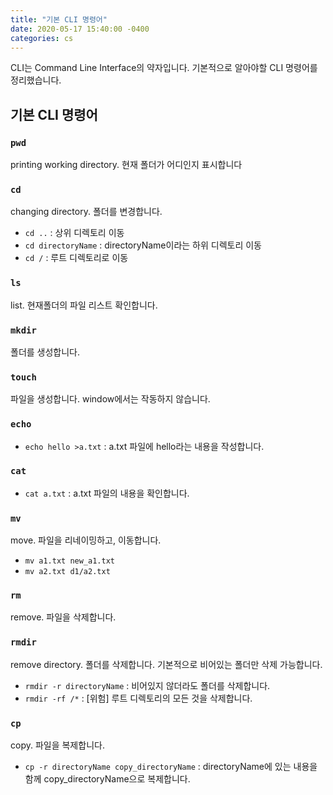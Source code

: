 ```yaml
---
title: "기본 CLI 명령어"
date: 2020-05-17 15:40:00 -0400
categories: cs
---
```


CLI는 Command Line Interface의 약자입니다.
기본적으로 알아야할 CLI 명령어를 정리했습니다.

## 기본 CLI 명령어

### `pwd`

printing working directory.
현재 폴더가 어디인지 표시합니다

### `cd`

changing directory.
폴더를 변경합니다.

- `cd ..` : 상위 디렉토리 이동
- `cd directoryName` : directoryName이라는 하위 디렉토리 이동
- `cd /` : 루트 디렉토리로 이동

### `ls`

list.
현재폴더의 파일 리스트 확인합니다.

### `mkdir`

폴더를 생성합니다.

### `touch`

파일을 생성합니다.
window에서는 작동하지 않습니다.

### `echo`

- `echo hello >a.txt` : a.txt 파일에 hello라는 내용을 작성합니다.

### `cat`

- `cat a.txt` : a.txt 파일의 내용을 확인합니다.

### `mv`

move.
파일을 리네이밍하고, 이동합니다.

- `mv a1.txt new_a1.txt`
- `mv a2.txt d1/a2.txt`

### `rm`

remove.
파일을 삭제합니다.

### `rmdir`

remove directory.
폴더를 삭제합니다.
기본적으로 비어있는 폴더만 삭제 가능합니다.

- `rmdir -r directoryName` : 비어있지 않더라도 폴더를 삭제합니다.
- `rmdir -rf /*` : [위험] 루트 디렉토리의 모든 것을 삭제합니다.

### `cp`

copy.
파일을 복제합니다.

- `cp -r directoryName copy_directoryName` : directoryName에 있는 내용을 함께 copy_directoryName으로 복제합니다.

<style type="text/css">
@media (min-width: 64em) {
  .archive pre { font-size: 0.8em; }
	.archive li,
	.archive p {
		font-size: 0.84em;
	}
}
@media (min-width: 80em) {
	.archive li,
	.archive p {
		font-size: 0.72em;
	}
}
</style>
